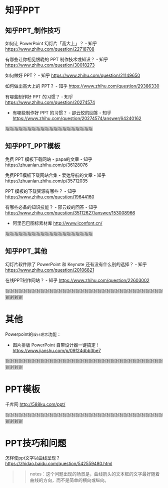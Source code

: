 
# 知乎PPT

## 知乎PPT_制作技巧

如何让 PowerPoint 幻灯片「高大上」？ - 知乎
https://www.zhihu.com/question/22718708

有哪些让你相见恨晚的 PPT 制作技术或知识？ - 知乎
https://www.zhihu.com/question/30018273

如何做好 PPT？ - 知乎
https://www.zhihu.com/question/21149650

如何做出高大上的 PPT？ - 知乎
https://www.zhihu.com/question/29386330

有哪些制作好 PPT 的习惯？ - 知乎 https://www.zhihu.com/question/20274574
- 有哪些制作好 PPT 的习惯？ - 邵云蛟的回答 - 知乎 https://www.zhihu.com/question/20274574/answer/64240162

:u6307::u6307::u6307::u6307::u6307::u6307::u6307::u6307::u6307::u6307::u6307::u6307::u6307::u6307::u6307::u6307::u6307::u6307::u6307::u6307:

## 知乎PPT_PPT模板

免费 PPT 模板下载网站 - papa的文章 - 知乎 https://zhuanlan.zhihu.com/p/36128076

免费PPT模板下载网站合集 - 爱达导航的文章 - 知乎 https://zhuanlan.zhihu.com/p/35712035

PPT 模板的下载资源有哪些？ - 知乎 https://www.zhihu.com/question/19644160

有哪些必备的知识技能？ - 邵云蛟的回答 - 知乎 https://www.zhihu.com/question/35112627/answer/153008966
- 阿里巴巴图标素材库 http://www.iconfont.cn/

:u6307::u6307::u6307::u6307::u6307::u6307::u6307::u6307::u6307::u6307::u6307::u6307::u6307::u6307::u6307::u6307::u6307::u6307::u6307::u6307:

## 知乎PPT_其他

幻灯片软件除了 PowerPoint 和 Keynote 还有没有什么别的选择？ - 知乎
https://www.zhihu.com/question/20106821

在线PPT制作网站？ - 知乎
https://www.zhihu.com/question/22603002


:u5272::u5272::u5272::u5272::u5272::u5272::u5272::u5272::u5272::u5272::u5272::u5272::u5272::u5272::u5272::u5272::u5272::u5272::u5272::u5272::u5272::u5272::u5272::u5272::u5272::u5272::u5272::u5272::u5272::u5272::u5272::u5272::u5272::u5272::u5272::u5272::u5272::u5272::u5272::u5272:

# 其他

Powerpoint的`设计理念`功能：
- 图片排版 PowerPoint 自带设计器一键搞定！ https://www.jianshu.com/p/09f24dbb3be7

:u5272::u5272::u5272::u5272::u5272::u5272::u5272::u5272::u5272::u5272::u5272::u5272::u5272::u5272::u5272::u5272::u5272::u5272::u5272::u5272::u5272::u5272::u5272::u5272::u5272::u5272::u5272::u5272::u5272::u5272::u5272::u5272::u5272::u5272::u5272::u5272::u5272::u5272::u5272::u5272:

# PPT模板

千库网 http://588ku.com/ppt/

:u5272::u5272::u5272::u5272::u5272::u5272::u5272::u5272::u5272::u5272::u5272::u5272::u5272::u5272::u5272::u5272::u5272::u5272::u5272::u5272::u5272::u5272::u5272::u5272::u5272::u5272::u5272::u5272::u5272::u5272::u5272::u5272::u5272::u5272::u5272::u5272::u5272::u5272::u5272::u5272:

# PPT技巧和问题

怎样使ppt文字以曲线呈现？ https://zhidao.baidu.com/question/542559480.html
>> notes：这个问题出现的场景是，曲线箭头的文本框的文字最好随着曲线的方向，而不是简单的横向或纵向。

